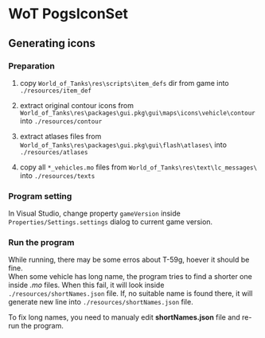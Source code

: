 # WoT PogsIconSet

## Generating icons

### Preparation
1. copy `World_of_Tanks\res\scripts\item_defs` dir from game into `./resources/item_def` 
2. extract original contour icons from   `World_of_Tanks\res\packages\gui.pkg\gui\maps\icons\vehicle\contour` into `./resources/contour` 

3. extract atlases files from `World_of_Tanks\res\packages\gui.pkg\gui\flash\atlases\` into `./resources/atlases` 

4. copy all `*_vehicles.mo` files from `World_of_Tanks\res\text\lc_messages\`  into `./resources/texts` 

### Program setting
In Visual Studio, change property `gameVersion` inside `Properties/Settings.settings` dialog to current game version.


### Run the program
While running, there may be some erros about T-59g, hoever it should be fine.  
When some vehicle has long name, the program tries to find a shorter one inside *.mo* files. When this fail, it will look inside `./resources/shortNames.json` file. If, no suitable name is found there, it will generate new line into `./resources/shortNames.json` file.

To fix long names, you need to manualy edit **shortNames.json** file and re-run the program.
